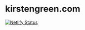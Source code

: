 # kirstengreen.com

[![Netlify Status](https://api.netlify.com/api/v1/badges/216dd893-8a22-4486-b5e0-5949879aa471/deploy-status)](https://app.netlify.com/sites/kirstengreen/deploys)
